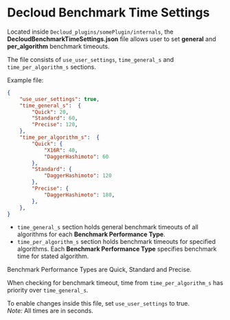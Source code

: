 # Decloud Benchmark Time Settings

Located inside `Decloud_plugins/somePlugin/internals`, the **DecloudBenchmarkTimeSettings.json** file allows user to set **general** and **per_algorithm** benchmark timeouts.

The file consists of `use_user_settings`, `time_general_s` and `time_per_algorithm_s` sections.


Example file: 
```JSON
{
    "use_user_settings": true,
    "time_general_s":  {
        "Quick": 20,
        "Standard": 60,
        "Precise": 120,
    },
    "time_per_algorithm_s":  {
        "Quick": {
            "X16R": 40,
            "DaggerHashimoto": 60
        },
        "Standard": {
            "DaggerHashimoto": 120
        },
        "Precise": {
            "DaggerHashimoto": 180,
        },
    },
}
```

- `time_general_s` section holds general benchmark timeouts of all algorithms for each **Benchmark Performance Type**.<br>
- `time_per_algorithm_s` section holds benchmark timeouts for specified algorithms. Each **Benchmark Performance Type** specifies benchmark time for stated algorithm. <br>

Benchmark Performance Types are Quick, Standard and Precise.

When checking for benchmark timeout, time from `time_per_algorithm_s` has priority over `time_general_s`.<br>

To enable changes inside this file, set `use_user_settings` to true.<br>
*Note:* All times are in seconds.<br>
